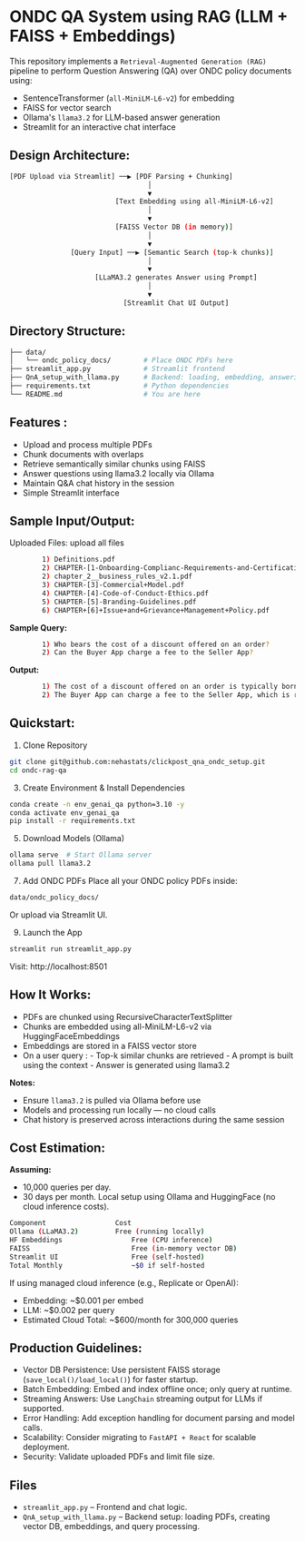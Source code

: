 # ONDC QA System using RAG (LLM + FAISS + Embeddings)

This repository implements a `Retrieval-Augmented Generation (RAG)` pipeline to perform Question Answering (QA) over ONDC policy documents using:
- SentenceTransformer (`all-MiniLM-L6-v2`) for embedding
- FAISS for vector search
- Ollama's `llama3.2` for LLM-based answer generation
- Streamlit for an interactive chat interface

## Design Architecture:
```bash
[PDF Upload via Streamlit] ──▶ [PDF Parsing + Chunking]
                                  │
                                  ▼
                          [Text Embedding using all-MiniLM-L6-v2]
                                  │
                                  ▼
                          [FAISS Vector DB (in memory)]
                                  │
                                  ▼
               [Query Input] ──▶ [Semantic Search (top-k chunks)]
                                  │
                                  ▼
                     [LLaMA3.2 generates Answer using Prompt]
                                  │
                                  ▼
                            [Streamlit Chat UI Output]

```

## Directory Structure:
```bash
├── data/
│   └── ondc_policy_docs/        # Place ONDC PDFs here
├── streamlit_app.py             # Streamlit frontend
├── QnA_setup_with_llama.py      # Backend: loading, embedding, answering
├── requirements.txt             # Python dependencies
└── README.md                    # You are here

```
## Features :
- Upload and process multiple PDFs
- Chunk documents with overlaps
- Retrieve semantically similar chunks using FAISS
- Answer questions using llama3.2 locally via Ollama
- Maintain Q&A chat history in the session
- Simple Streamlit interface

## Sample Input/Output:
Uploaded Files: upload all files 
```bash
        1) Definitions.pdf
        2) CHAPTER-[1-Onboarding-Complianc-Requirements-and-Certification-Requirements.pdf
        2) chapter_2__business_rules_v2.1.pdf
        3) CHAPTER-[3]-Commercial+Model.pdf
        4) CHAPTER-[4]-Code-of-Conduct-Ethics.pdf
        5) CHAPTER-[5]-Branding-Guidelines.pdf
        6) CHAPTER+[6]+Issue+and+Grievance+Management+Policy.pdf
```
**Sample Query:**
```bash
        1) Who bears the cost of a discount offered on an order?
        2) Can the Buyer App charge a fee to the Seller App?
```

**Output:**
```bash
        1) The cost of a discount offered on an order is typically borne by the Buyer App, as stated in section 3.2.4: "For clarity, the Network Participant offering a discount will bear the cost of such discount." This means that if the Buyer App offers a discount to the Seller, the Buyer App will absorb the associated costs, not the Seller.
        2) The Buyer App can charge a fee to the Seller App, which is referred to as the Buyer App Fee in Clause 3.2.3. This fee may be negotiated with the Seller App on a real-time basis before order completion and may be expressed as a percentage of the Total Order Value or a fixed amount per Successful Order from the Seller App.

```
## Quickstart:

1. Clone Repository
```bash
git clone git@github.com:nehastats/clickpost_qna_ondc_setup.git
cd ondc-rag-qa
```

3. Create Environment & Install Dependencies
```bash
conda create -n env_genai_qa python=3.10 -y
conda activate env_genai_qa
pip install -r requirements.txt
```

5. Download Models (Ollama)
```bash  
ollama serve  # Start Ollama server
ollama pull llama3.2
```

7. Add ONDC PDFs
Place all your ONDC policy PDFs inside:
```bash
data/ondc_policy_docs/
```
Or upload via Streamlit UI.

9. Launch the App
```bash   
streamlit run streamlit_app.py
```
Visit: http://localhost:8501

## How It Works:

- PDFs are chunked using RecursiveCharacterTextSplitter
- Chunks are embedded using all-MiniLM-L6-v2 via HuggingFaceEmbeddings
- Embeddings are stored in a FAISS vector store
- On a user query :
        - Top-k similar chunks are retrieved
        - A prompt is built using the context
        - Answer is generated using llama3.2

**Notes:**

- Ensure `llama3.2` is pulled via Ollama before use
- Models and processing run locally — no cloud calls
- Chat history is preserved across interactions during the same session

## Cost Estimation:
**Assuming:**
- 10,000 queries per day.
- 30 days per month.
Local setup using Ollama and HuggingFace (no cloud inference costs).

```bash 
Component	              Cost
Ollama (LLaMA3.2)	      Free (running locally)
HF Embeddings	              Free (CPU inference)
FAISS	                      Free (in-memory vector DB)
Streamlit UI	              Free (self-hosted)
Total Monthly	              ~$0 if self-hosted
```
 If using managed cloud inference (e.g., Replicate or OpenAI):

- Embedding: ~$0.001 per embed
- LLM: ~$0.002 per query
- Estimated Cloud Total: ~$600/month for 300,000 queries

## Production Guidelines:

- Vector DB Persistence: Use persistent FAISS storage (`save_local()/load_local()`) for faster startup.
- Batch Embedding: Embed and index offline once; only query at runtime.
- Streaming Answers: Use `LangChain` streaming output for LLMs if supported.
- Error Handling: Add exception handling for document parsing and model calls.
- Scalability: Consider migrating to `FastAPI + React` for scalable deployment.
- Security: Validate uploaded PDFs and limit file size.

## Files

- `streamlit_app.py` – Frontend and chat logic.
- `QnA_setup_with_llama.py` – Backend setup: loading PDFs, creating vector DB, embeddings, and query processing.
